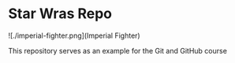 # Star Wras Repo

![./imperial-fighter.png](Imperial Fighter)

This repository serves as an example for the Git and GitHub course